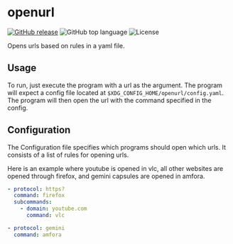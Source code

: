 # openurl
[![GitHub release](https://img.shields.io/github/release/jo1gi/openurl.svg)](https://github.com/jo1gi/openurl/releases)
![GitHub top language](https://img.shields.io/github/languages/top/jo1gi/openurl)
![License](https://img.shields.io/github/license/jo1gi/openurl)

Opens urls based on rules in a yaml file.

## Usage
To run, just execute the program with a url as the argument. The program will
expect a config file located at `$XDG_CONFIG_HOME/openurl/config.yaml`. The
program will then open the url with the command specified in the config.

## Configuration
The Configuration file specifies which programs should open which urls. It
consists of a list of rules for opening urls.

Here is an example where youtube is opened in vlc, all other websites are
opened through firefox, and gemini capsules are opened in amfora.
```yaml
- protocol: https?
  command: firefox
  subcommands:
    - domain: youtube.com
      command: vlc

- protocol: gemini
  command: amfora
```
